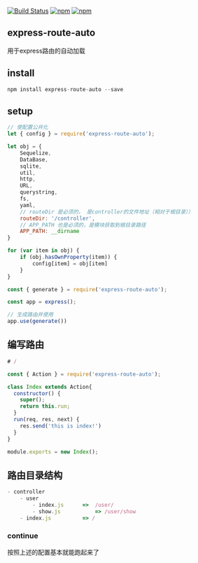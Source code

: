 [![Build Status](https://travis-ci.org/looading/express-route-auto.svg?branch=master)](https://travis-ci.org/looading/express-route-auto)
[![npm](https://img.shields.io/npm/v/express-route-auto.svg?maxAge=2592000)](https://www.npmjs.com/package/express-route-auto)
[![npm](https://img.shields.io/npm/dm/express-route-auto.svg?maxAge=2592000)](https://www.npmjs.com/package/express-route-auto)


## express-route-auto
用于express路由的自动加载

## install

```js
npm install express-route-auto --save
```

## setup

```js
// 使配置公共化
let { config } = require('express-route-auto');

let obj = {
	Sequelize,
	DataBase,
	sqlite,
	util,
	http,
	URL,
	querystring,
	fs,
	yaml,
	// routeDir 是必须的， 是controller的文件地址（相对于根目录））
	routeDir: '/controller',
	// APP_PATH 也是必须的，是模块获取到根目录路径
  	APP_PATH: __dirname
}

for (var item in obj) {
	if (obj.hasOwnProperty(item)) {
		config[item] = obj[item]
	}
}

const { generate } = require('express-route-auto');

const app = express();

// 生成路由并使用
app.use(generate())

```

## 编写路由
```js
# /

const { Action } = require('express-route-auto');

class Index extends Action{
  constructor() {
    super();
    return this.run;
  }
  run(req, res, next) {
    res.send('this is index!')
  }
}

module.exports = new Index();

```

## 路由目录结构

```js
- controller
	- user				
		- index.js		=>	/user/
		- show.js			=> /user/show
	- index.js			=> /
```

### continue
按照上述的配置基本就能跑起来了
